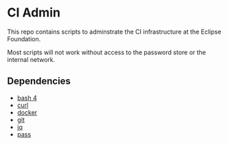 # CI Admin

This repo contains scripts to adminstrate the CI infrastructure at the Eclipse Foundation.

Most scripts will not work without access to the password store or the internal network.

## Dependencies

* [bash 4](https://www.gnu.org/software/bash/)
* [curl](https://curl.se/)
* [docker](https://www.docker.com)
* [git](https://git-scm.com)
* [jq](https://stedolan.github.io/jq/)
* [pass](https://www.passwordstore.org)
